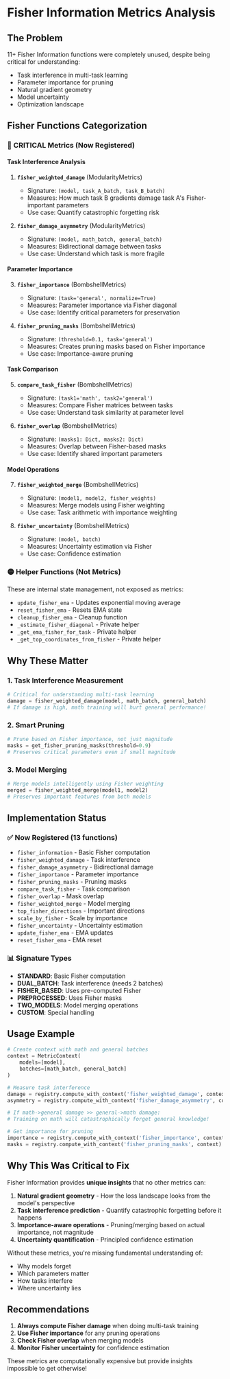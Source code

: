 # Fisher Information Metrics Analysis

## The Problem
11+ Fisher Information functions were completely unused, despite being critical for understanding:
- Task interference in multi-task learning
- Parameter importance for pruning
- Natural gradient geometry
- Model uncertainty
- Optimization landscape

## Fisher Functions Categorization

### 🔴 CRITICAL Metrics (Now Registered)

#### Task Interference Analysis
1. **`fisher_weighted_damage`** (ModularityMetrics)
   - Signature: `(model, task_A_batch, task_B_batch)`
   - Measures: How much task B gradients damage task A's Fisher-important parameters
   - Use case: Quantify catastrophic forgetting risk

2. **`fisher_damage_asymmetry`** (ModularityMetrics)
   - Signature: `(model, math_batch, general_batch)`
   - Measures: Bidirectional damage between tasks
   - Use case: Understand which task is more fragile

#### Parameter Importance
3. **`fisher_importance`** (BombshellMetrics)
   - Signature: `(task='general', normalize=True)`
   - Measures: Parameter importance via Fisher diagonal
   - Use case: Identify critical parameters for preservation

4. **`fisher_pruning_masks`** (BombshellMetrics)
   - Signature: `(threshold=0.1, task='general')`
   - Measures: Creates pruning masks based on Fisher importance
   - Use case: Importance-aware pruning

#### Task Comparison
5. **`compare_task_fisher`** (BombshellMetrics)
   - Signature: `(task1='math', task2='general')`
   - Measures: Compare Fisher matrices between tasks
   - Use case: Understand task similarity at parameter level

6. **`fisher_overlap`** (BombshellMetrics)
   - Signature: `(masks1: Dict, masks2: Dict)`
   - Measures: Overlap between Fisher-based masks
   - Use case: Identify shared important parameters

#### Model Operations
7. **`fisher_weighted_merge`** (BombshellMetrics)
   - Signature: `(model1, model2, fisher_weights)`
   - Measures: Merge models using Fisher weighting
   - Use case: Task arithmetic with importance weighting

8. **`fisher_uncertainty`** (BombshellMetrics)
   - Signature: `(model, batch)`
   - Measures: Uncertainty estimation via Fisher
   - Use case: Confidence estimation

### 🟡 Helper Functions (Not Metrics)

These are internal state management, not exposed as metrics:
- `update_fisher_ema` - Updates exponential moving average
- `reset_fisher_ema` - Resets EMA state
- `cleanup_fisher_ema` - Cleanup function
- `_estimate_fisher_diagonal` - Private helper
- `_get_ema_fisher_for_task` - Private helper
- `_get_top_coordinates_from_fisher` - Private helper

## Why These Matter

### 1. Task Interference Measurement
```python
# Critical for understanding multi-task learning
damage = fisher_weighted_damage(model, math_batch, general_batch)
# If damage is high, math training will hurt general performance!
```

### 2. Smart Pruning
```python
# Prune based on Fisher importance, not just magnitude
masks = get_fisher_pruning_masks(threshold=0.9)
# Preserves critical parameters even if small magnitude
```

### 3. Model Merging
```python
# Merge models intelligently using Fisher weighting
merged = fisher_weighted_merge(model1, model2)
# Preserves important features from both models
```

## Implementation Status

### ✅ Now Registered (13 functions)
- `fisher_information` - Basic Fisher computation
- `fisher_weighted_damage` - Task interference
- `fisher_damage_asymmetry` - Bidirectional damage
- `fisher_importance` - Parameter importance
- `fisher_pruning_masks` - Pruning masks
- `compare_task_fisher` - Task comparison
- `fisher_overlap` - Mask overlap
- `fisher_weighted_merge` - Model merging
- `top_fisher_directions` - Important directions
- `scale_by_fisher` - Scale by importance
- `fisher_uncertainty` - Uncertainty estimation
- `update_fisher_ema` - EMA updates
- `reset_fisher_ema` - EMA reset

### 📊 Signature Types
- **STANDARD**: Basic Fisher computation
- **DUAL_BATCH**: Task interference (needs 2 batches)
- **FISHER_BASED**: Uses pre-computed Fisher
- **PREPROCESSED**: Uses Fisher masks
- **TWO_MODELS**: Model merging operations
- **CUSTOM**: Special handling

## Usage Example

```python
# Create context with math and general batches
context = MetricContext(
    models=[model],
    batches=[math_batch, general_batch]
)

# Measure task interference
damage = registry.compute_with_context('fisher_weighted_damage', context)
asymmetry = registry.compute_with_context('fisher_damage_asymmetry', context)

# If math->general damage >> general->math damage:
# Training on math will catastrophically forget general knowledge!

# Get importance for pruning
importance = registry.compute_with_context('fisher_importance', context)
masks = registry.compute_with_context('fisher_pruning_masks', context)
```

## Why This Was Critical to Fix

Fisher Information provides **unique insights** that no other metrics can:
1. **Natural gradient geometry** - How the loss landscape looks from the model's perspective
2. **Task interference prediction** - Quantify catastrophic forgetting before it happens
3. **Importance-aware operations** - Pruning/merging based on actual importance, not magnitude
4. **Uncertainty quantification** - Principled confidence estimation

Without these metrics, you're missing fundamental understanding of:
- Why models forget
- Which parameters matter
- How tasks interfere
- Where uncertainty lies

## Recommendations

1. **Always compute Fisher damage** when doing multi-task training
2. **Use Fisher importance** for any pruning operations
3. **Check Fisher overlap** when merging models
4. **Monitor Fisher uncertainty** for confidence estimation

These metrics are computationally expensive but provide insights impossible to get otherwise!